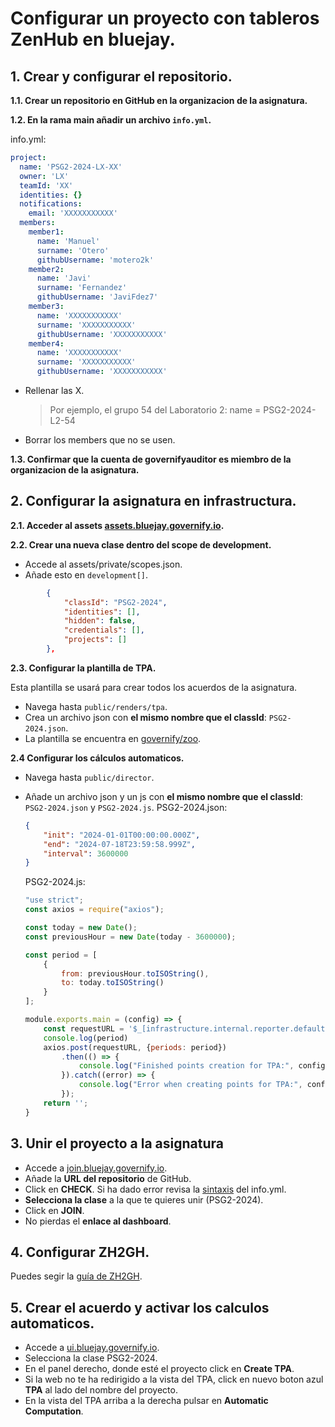 
# Configurar un proyecto con tableros ZenHub en bluejay.

## 1. Crear y configurar el repositorio.

**1.1. Crear un repositorio en GitHub en la organizacion de la asignatura.**

**1.2. En la rama main añadir un archivo `info.yml`.**

info.yml:
```yaml
project:
  name: 'PSG2-2024-LX-XX'
  owner: 'LX'
  teamId: 'XX'
  identities: {}
  notifications:
    email: 'XXXXXXXXXXX'
  members:
    member1:
      name: 'Manuel'
      surname: 'Otero' 
      githubUsername: 'motero2k'
    member2:
      name: 'Javi'
      surname: 'Fernandez' 
      githubUsername: 'JaviFdez7'
    member3:
      name: 'XXXXXXXXXXX'
      surname: 'XXXXXXXXXXX' 
      githubUsername: 'XXXXXXXXXXX'
    member4:
      name: 'XXXXXXXXXXX'
      surname: 'XXXXXXXXXXX' 
      githubUsername: 'XXXXXXXXXXX'
```

- Rellenar las X.
    > Por ejemplo, el grupo 54 del Laboratorio 2:
    > name = PSG2-2024-L2-54
- Borrar los members que no se usen.

**1.3. Confirmar que la cuenta de governifyauditor es miembro de la organizacion de la asignatura.**

## 2. Configurar la asignatura en infrastructura.

**2.1. Acceder al assets [assets.bluejay.governify.io](assets.bluejay.governify.io).**

**2.2. Crear una nueva clase dentro del scope de development.**

- Accede al assets/private/scopes.json.
- Añade esto en `development[]`.
```json
        {
            "classId": "PSG2-2024",
            "identities": [],
            "hidden": false,
            "credentials": [],
            "projects": []
        },
```

**2.3. Configurar la plantilla de TPA.**

Esta plantilla se usará para crear todos los acuerdos de la asignatura.
- Navega hasta `public/renders/tpa`.
- Crea un archivo json con **el mismo nombre que el classId**: `PSG2-2024.json`.
- La plantilla se encuentra en [governify/zoo](https://github.com/governify/zoo/blob/main/bluejay/tpa/seville/PSG2-2223/v0.3/tpa-seville-PSG2-2223-v0.3-PROD.json).

**2.4 Configurar los cálculos automaticos.**

- Navega hasta `public/director`.
- Añade un archivo json y un js con **el mismo nombre que el classId**: `PSG2-2024.json` y `PSG2-2024.js`.
    PSG2-2024.json:
    ```json 
    {
        "init": "2024-01-01T00:00:00.000Z",
        "end": "2024-07-18T23:59:58.999Z",
        "interval": 3600000
    }
    ```

    PSG2-2024.js:
    ```js
    "use strict";
    const axios = require("axios");

    const today = new Date();
    const previousHour = new Date(today - 3600000);

    const period = [
        {
            from: previousHour.toISOString(),
            to: today.toISOString()
        }
    ];

    module.exports.main = (config) => {
        const requestURL = '$_[infrastructure.internal.reporter.default]/api/v4/contracts/' + config.agreementId + '/createPointsFromPeriods';
        console.log(period)
        axios.post(requestURL, {periods: period})
            .then(() => {
                console.log("Finished points creation for TPA:", config.agreementId);
            }).catch((error) => {
                console.log("Error when creating points for TPA:", config.agreementId, "\n", error);
            });
        return '';
    }


    ```

## 3. Unir el proyecto a la asignatura

- Accede a [join.bluejay.governify.io](join.bluejay.governify.io).
- Añade la **URL del repositorio** de GitHub.
- Click en **CHECK**. Si ha dado error revisa la [sintaxis](https://www.yamllint.com/) del info.yml.
- **Selecciona la clase** a la que te quieres unir (PSG2-2024).
- Click en **JOIN**.
- No pierdas el **enlace al dashboard**.

## 4.  Configurar ZH2GH.

Puedes segir la [guía de ZH2GH](https://docs.governify.io/development/services/zh2gh).

## 5. Crear el acuerdo y activar los calculos automaticos.

- Accede a [ui.bluejay.governify.io](ui.bluejay.governify.io).
- Selecciona la clase PSG2-2024.
- En el panel derecho, donde esté el proyecto click en **Create TPA**.
- Si la web no te ha redirigido a la vista del TPA, click en nuevo boton azul **TPA** al lado del nombre del proyecto.
- En la vista del TPA arriba a la derecha pulsar en **Automatic Computation**.
